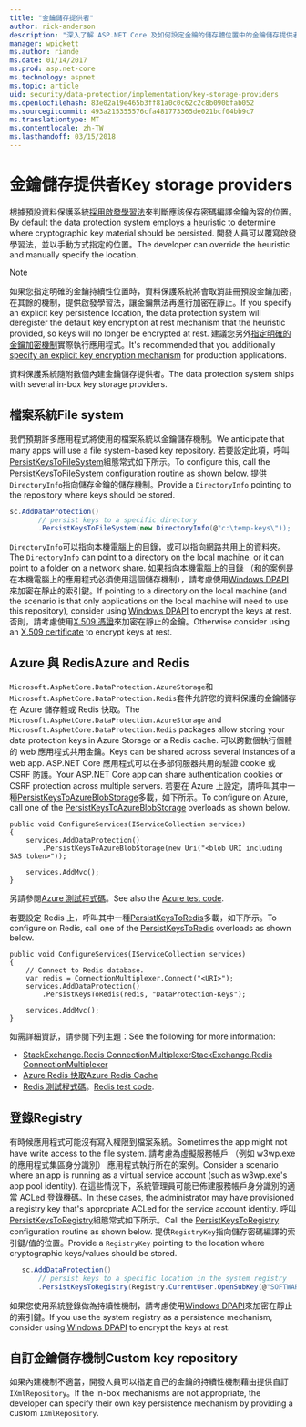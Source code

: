 ```yaml
---
title: "金鑰儲存提供者"
author: rick-anderson
description: "深入了解 ASP.NET Core 及如何設定金鑰的儲存體位置中的金鑰儲存提供者。"
manager: wpickett
ms.author: riande
ms.date: 01/14/2017
ms.prod: asp.net-core
ms.technology: aspnet
ms.topic: article
uid: security/data-protection/implementation/key-storage-providers
ms.openlocfilehash: 83e02a19e465b3ff81a0c0c62c2c8b090bfab052
ms.sourcegitcommit: 493a215355576cfa481773365de021bcf04bb9c7
ms.translationtype: MT
ms.contentlocale: zh-TW
ms.lasthandoff: 03/15/2018
---
```

# <a name="key-storage-providers"></a><span data-ttu-id="2000c-103">金鑰儲存提供者</span><span class="sxs-lookup"><span data-stu-id="2000c-103">Key storage providers</span></span>

<a name="data-protection-implementation-key-storage-providers"></a>

<span data-ttu-id="2000c-104">根據預設資料保護系統[採用啟發學習法](xref:security/data-protection/configuration/default-settings)來判斷應該保存密碼編譯金鑰內容的位置。</span><span class="sxs-lookup"><span data-stu-id="2000c-104">By default the data protection system [employs a heuristic](xref:security/data-protection/configuration/default-settings) to determine where cryptographic key material should be persisted.</span></span> <span data-ttu-id="2000c-105">開發人員可以覆寫啟發學習法，並以手動方式指定的位置。</span><span class="sxs-lookup"><span data-stu-id="2000c-105">The developer can override the heuristic and manually specify the location.</span></span>

> [!NOTE]
> <span data-ttu-id="2000c-106">如果您指定明確的金鑰持續性位置時，資料保護系統將會取消註冊預設金鑰加密，在其餘的機制，提供啟發學習法，讓金鑰無法再進行加密在靜止。</span><span class="sxs-lookup"><span data-stu-id="2000c-106">If you specify an explicit key persistence location, the data protection system will deregister the default key encryption at rest mechanism that the heuristic provided, so keys will no longer be encrypted at rest.</span></span> <span data-ttu-id="2000c-107">建議您另外[指定明確的金鑰加密機制](key-encryption-at-rest.md#data-protection-implementation-key-encryption-at-rest-providers)實際執行應用程式。</span><span class="sxs-lookup"><span data-stu-id="2000c-107">It's recommended that you additionally [specify an explicit key encryption mechanism](key-encryption-at-rest.md#data-protection-implementation-key-encryption-at-rest-providers) for production applications.</span></span>

<span data-ttu-id="2000c-108">資料保護系統隨附數個內建金鑰儲存提供者。</span><span class="sxs-lookup"><span data-stu-id="2000c-108">The data protection system ships with several in-box key storage providers.</span></span>

## <a name="file-system"></a><span data-ttu-id="2000c-109">檔案系統</span><span class="sxs-lookup"><span data-stu-id="2000c-109">File system</span></span>

<span data-ttu-id="2000c-110">我們預期許多應用程式將使用的檔案系統以金鑰儲存機制。</span><span class="sxs-lookup"><span data-stu-id="2000c-110">We anticipate that many apps will use a file system-based key repository.</span></span> <span data-ttu-id="2000c-111">若要設定此項，呼叫[PersistKeysToFileSystem](https://github.com/aspnet/DataProtection/blob/rel/1.1.0/src/Microsoft.AspNetCore.DataProtection/DataProtectionBuilderExtensions.cs)組態常式如下所示。</span><span class="sxs-lookup"><span data-stu-id="2000c-111">To configure this, call the [PersistKeysToFileSystem](https://github.com/aspnet/DataProtection/blob/rel/1.1.0/src/Microsoft.AspNetCore.DataProtection/DataProtectionBuilderExtensions.cs) configuration routine as shown below.</span></span> <span data-ttu-id="2000c-112">提供`DirectoryInfo`指向儲存金鑰的儲存機制。</span><span class="sxs-lookup"><span data-stu-id="2000c-112">Provide a `DirectoryInfo` pointing to the repository where keys should be stored.</span></span>

```csharp
sc.AddDataProtection()
       // persist keys to a specific directory
       .PersistKeysToFileSystem(new DirectoryInfo(@"c:\temp-keys\"));
   ```

<span data-ttu-id="2000c-113">`DirectoryInfo`可以指向本機電腦上的目錄，或可以指向網路共用上的資料夾。</span><span class="sxs-lookup"><span data-stu-id="2000c-113">The `DirectoryInfo` can point to a directory on the local machine, or it can point to a folder on a network share.</span></span> <span data-ttu-id="2000c-114">如果指向本機電腦上的目錄 （和的案例是在本機電腦上的應用程式必須使用這個儲存機制），請考慮使用[Windows DPAPI](key-encryption-at-rest.md#data-protection-implementation-key-encryption-at-rest)來加密在靜止的索引鍵。</span><span class="sxs-lookup"><span data-stu-id="2000c-114">If pointing to a directory on the local machine (and the scenario is that only applications on the local machine will need to use this repository), consider using [Windows DPAPI](key-encryption-at-rest.md#data-protection-implementation-key-encryption-at-rest) to encrypt the keys at rest.</span></span> <span data-ttu-id="2000c-115">否則，請考慮使用[X.509 憑證](key-encryption-at-rest.md#data-protection-implementation-key-encryption-at-rest)來加密在靜止的金鑰。</span><span class="sxs-lookup"><span data-stu-id="2000c-115">Otherwise consider using an [X.509 certificate](key-encryption-at-rest.md#data-protection-implementation-key-encryption-at-rest) to encrypt keys at rest.</span></span>

## <a name="azure-and-redis"></a><span data-ttu-id="2000c-116">Azure 與 Redis</span><span class="sxs-lookup"><span data-stu-id="2000c-116">Azure and Redis</span></span>

<span data-ttu-id="2000c-117">`Microsoft.AspNetCore.DataProtection.AzureStorage`和`Microsoft.AspNetCore.DataProtection.Redis`套件允許您的資料保護的金鑰儲存在 Azure 儲存體或 Redis 快取。</span><span class="sxs-lookup"><span data-stu-id="2000c-117">The `Microsoft.AspNetCore.DataProtection.AzureStorage` and `Microsoft.AspNetCore.DataProtection.Redis` packages allow storing your data protection keys in Azure Storage or a Redis cache.</span></span> <span data-ttu-id="2000c-118">可以跨數個執行個體的 web 應用程式共用金鑰。</span><span class="sxs-lookup"><span data-stu-id="2000c-118">Keys can be shared across several instances of a web app.</span></span> <span data-ttu-id="2000c-119">ASP.NET Core 應用程式可以在多部伺服器共用的驗證 cookie 或 CSRF 防護。</span><span class="sxs-lookup"><span data-stu-id="2000c-119">Your ASP.NET Core app can share authentication cookies or CSRF protection across multiple servers.</span></span> <span data-ttu-id="2000c-120">若要在 Azure 上設定，請呼叫其中一種[PersistKeysToAzureBlobStorage](https://github.com/aspnet/DataProtection/blob/rel/1.1.0/src/Microsoft.AspNetCore.DataProtection.AzureStorage/AzureDataProtectionBuilderExtensions.cs)多載，如下所示。</span><span class="sxs-lookup"><span data-stu-id="2000c-120">To configure on Azure, call one of the [PersistKeysToAzureBlobStorage](https://github.com/aspnet/DataProtection/blob/rel/1.1.0/src/Microsoft.AspNetCore.DataProtection.AzureStorage/AzureDataProtectionBuilderExtensions.cs) overloads as shown below.</span></span>

```
public void ConfigureServices(IServiceCollection services)
{
    services.AddDataProtection()
        .PersistKeysToAzureBlobStorage(new Uri("<blob URI including SAS token>"));

    services.AddMvc();
}
```

<span data-ttu-id="2000c-121">另請參閱[Azure 測試程式碼](https://github.com/aspnet/DataProtection/blob/rel/1.1.0/samples/AzureBlob/Program.cs)。</span><span class="sxs-lookup"><span data-stu-id="2000c-121">See also the [Azure test code](https://github.com/aspnet/DataProtection/blob/rel/1.1.0/samples/AzureBlob/Program.cs).</span></span>

<span data-ttu-id="2000c-122">若要設定 Redis 上，呼叫其中一種[PersistKeysToRedis](https://github.com/aspnet/DataProtection/blob/rel/1.1.0/src/Microsoft.AspNetCore.DataProtection.Redis/RedisDataProtectionBuilderExtensions.cs)多載，如下所示。</span><span class="sxs-lookup"><span data-stu-id="2000c-122">To configure on Redis, call one of the [PersistKeysToRedis](https://github.com/aspnet/DataProtection/blob/rel/1.1.0/src/Microsoft.AspNetCore.DataProtection.Redis/RedisDataProtectionBuilderExtensions.cs) overloads as shown below.</span></span>

```
public void ConfigureServices(IServiceCollection services)
{
    // Connect to Redis database.
    var redis = ConnectionMultiplexer.Connect("<URI>");
    services.AddDataProtection()
        .PersistKeysToRedis(redis, "DataProtection-Keys");

    services.AddMvc();
}
```

<span data-ttu-id="2000c-123">如需詳細資訊，請參閱下列主題：</span><span class="sxs-lookup"><span data-stu-id="2000c-123">See the following for more information:</span></span>

- [<span data-ttu-id="2000c-124">StackExchange.Redis ConnectionMultiplexer</span><span class="sxs-lookup"><span data-stu-id="2000c-124">StackExchange.Redis ConnectionMultiplexer</span></span>](https://github.com/StackExchange/StackExchange.Redis/blob/master/docs/Basics.md)
- [<span data-ttu-id="2000c-125">Azure Redis 快取</span><span class="sxs-lookup"><span data-stu-id="2000c-125">Azure Redis Cache</span></span>](https://docs.microsoft.com/azure/redis-cache/cache-dotnet-how-to-use-azure-redis-cache#connect-to-the-cache)
- <span data-ttu-id="2000c-126">[Redis 測試程式碼](https://github.com/aspnet/DataProtection/blob/rel/1.1.0/samples/Redis/Program.cs)。</span><span class="sxs-lookup"><span data-stu-id="2000c-126">[Redis test code](https://github.com/aspnet/DataProtection/blob/rel/1.1.0/samples/Redis/Program.cs).</span></span>

## <a name="registry"></a><span data-ttu-id="2000c-127">登錄</span><span class="sxs-lookup"><span data-stu-id="2000c-127">Registry</span></span>

<span data-ttu-id="2000c-128">有時候應用程式可能沒有寫入權限到檔案系統。</span><span class="sxs-lookup"><span data-stu-id="2000c-128">Sometimes the app might not have write access to the file system.</span></span> <span data-ttu-id="2000c-129">請考慮為虛擬服務帳戶 （例如 w3wp.exe 的應用程式集區身分識別） 應用程式執行所在的案例。</span><span class="sxs-lookup"><span data-stu-id="2000c-129">Consider a scenario where an app is running as a virtual service account (such as w3wp.exe's app pool identity).</span></span> <span data-ttu-id="2000c-130">在這些情況下，系統管理員可能已佈建服務帳戶身分識別的適當 ACLed 登錄機碼。</span><span class="sxs-lookup"><span data-stu-id="2000c-130">In these cases, the administrator may have provisioned a registry key that's appropriate ACLed for the service account identity.</span></span> <span data-ttu-id="2000c-131">呼叫[PersistKeysToRegistry](https://github.com/aspnet/DataProtection/blob/rel/1.1.0/src/Microsoft.AspNetCore.DataProtection/DataProtectionBuilderExtensions.cs)組態常式如下所示。</span><span class="sxs-lookup"><span data-stu-id="2000c-131">Call the [PersistKeysToRegistry](https://github.com/aspnet/DataProtection/blob/rel/1.1.0/src/Microsoft.AspNetCore.DataProtection/DataProtectionBuilderExtensions.cs) configuration routine as shown below.</span></span> <span data-ttu-id="2000c-132">提供`RegistryKey`指向儲存密碼編譯的索引鍵/值的位置。</span><span class="sxs-lookup"><span data-stu-id="2000c-132">Provide a `RegistryKey` pointing to the location where cryptographic keys/values should be stored.</span></span>

```csharp
   sc.AddDataProtection()
       // persist keys to a specific location in the system registry
       .PersistKeysToRegistry(Registry.CurrentUser.OpenSubKey(@"SOFTWARE\Sample\keys"));
   ```

<span data-ttu-id="2000c-133">如果您使用系統登錄做為持續性機制，請考慮使用[Windows DPAPI](key-encryption-at-rest.md#data-protection-implementation-key-encryption-at-rest)來加密在靜止的索引鍵。</span><span class="sxs-lookup"><span data-stu-id="2000c-133">If you use the system registry as a persistence mechanism, consider using [Windows DPAPI](key-encryption-at-rest.md#data-protection-implementation-key-encryption-at-rest) to encrypt the keys at rest.</span></span>

## <a name="custom-key-repository"></a><span data-ttu-id="2000c-134">自訂金鑰儲存機制</span><span class="sxs-lookup"><span data-stu-id="2000c-134">Custom key repository</span></span>

<span data-ttu-id="2000c-135">如果內建機制不適當，開發人員可以指定自己的金鑰的持續性機制藉由提供自訂`IXmlRepository`。</span><span class="sxs-lookup"><span data-stu-id="2000c-135">If the in-box mechanisms are not appropriate, the developer can specify their own key persistence mechanism by providing a custom `IXmlRepository`.</span></span>
